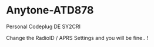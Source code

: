 # Anytone-ATD878
Personal Codeplug DE SY2CRI


Change the RadioID / APRS Settings and you will be fine.. ! 
